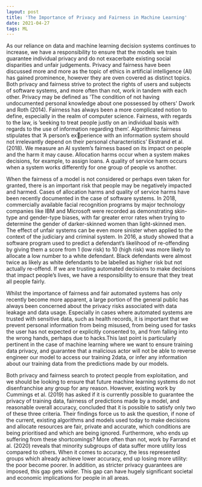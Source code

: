 ```yaml
---
layout: post
title: 'The Importance of Privacy and Fairness in Machine Learning'
date: 2021-04-27
tags: ML
---
```


As our reliance on data and machine learning decision systems continues to increase, we have a responsibility to ensure that the models we train guarantee individual
privacy and do not exacerbate existing social disparities and unfair judgements. Privacy
and fairness have been discussed more and more as the topic of ethics in artificial intelligence (AI) has gained prominence, however they are oven covered as distinct topics.
Both privacy and fairness strive to protect the rights of users and subjects of software
systems, and more often than not, work in tandem with each other. Privacy may be
defined as 'The condition of not having undocumented personal knowledge about one
possessed by others' Dwork and Roth (2014). Fairness has always been a more complicated notion to define, especially in the realm of computer science. Fairness, with regards
to the law, is ’seeking to treat people justly on an individual basis with regards to the use of information regarding them’. Algorithmic fairness stipulates that ’A person’s experience with an information system should not irrelevantly depend on their personal
characteristics’ Ekstrand et al. (2018). We measure an AI system’s fairness based on its
impact on people and the harm it may cause. Allocation harms occur when a system
makes decisions, for example, to assign loans. A quality of service harm occurs when a
system works differently for one group of people vs another.

When the fairness of a model is not considered or perhaps even taken for granted,
there is an important risk that people may be negatively impacted and harmed. Cases of
allocation harms and quality of service harms have been recently documented in the case
of software systems. In 2018, commercially available facial recognition programs by major
technology companies like IBM and Microsoft were recorded as demonstrating skin-type
and gender-type biases, with far greater error rates when trying to determine the gender
of darker-skinned women than light-skinned men. The effect of unfair systems can be
even more sinister when applied to the context of the judiciary and criminal system. In
2016, a study showed that a software program used to predict a defendant’s likelihood
of re-offending by giving them a score from 1 (low risk) to 10 (high risk) was more likely
to allocate a low number to a white defendant. Black defendants were almost twice as
likely as white defendants to be labelled as higher risk but not actually re-offend. If we
are trusting automated decisions to make decisions that impact people’s lives, we have
a responsibility to ensure that they treat all people fairly.

Whilst the importance of fairness and fair automated systems has only recently
become more apparent, a large portion of the general public has always been concerned
about the privacy risks associated with data leakage and data usage. Especially in cases
where automated systems are trusted with sensitive data, such as health records, it is
important that we prevent personal information from being misused, from being used
for tasks the user has not expected or explicitly consented to, and from falling into the
wrong hands, perhaps due to hacks.This last point is particularly pertinent in the case
of machine learning where we want to ensure training data privacy, and guarantee that
a malicious actor will not be able to reverse engineer our model to access our training
2data, or infer any information about our training data from the predictions made by our
models.

Both privacy and fairness search to protect people from exploitation, and we
should be looking to ensure that future machine learning systems do not disenfranchise
any group for any reason. However, existing work by Cummings et al. (2019) has asked
if it is currently possible to guarantee the privacy of training data, fairness of predictions
made by a model, and reasonable overall accuracy, concluded that it is possible to satisfy
only two of these three criteria. Their findings force us to ask the question, if none of
the current, existing algorithms and models used today to make decisions and allocate
resources are fair, private and accurate, which conditions are being prioritised and which
are being ignored. Furthermore, who ends up suffering from these shortcomings? More
often than not, work by Farrand et al. (2020) reveals that minority subgroups of data
suffer more utility loss compared to others. When it comes to accuracy, the less represented groups which already achieve lower accuracy, end up losing more utility: the poor
become poorer. In addition, as stricter privacy guarantees are imposed, this gap gets
wider. This gap can have hugely significant societal and economic implications for people in all areas. 
